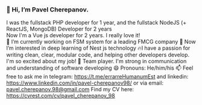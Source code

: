 ### 👋 Hi, I’m Pavel Cherepanov.  
I was the fullstack PHP developer for 1 year, and the fullstack NodeJS (+ ReactJS, MongoDB) Developer for 2 years  
Now I'm a Vue js developer for 2 years. I really love it!  
🔭 I’m currently working on FSM system for a leading FMCG company
👀 Now I’m interested in deep learning of Nest js technology 
🔥I have a passion for writing clean, clear, modular code, and helping other developers develop. I'm so excited about my job!
🤝 Team player. I'm strong in communication and understanding of software developing
😄 Pronouns: He/him/his
📫 Feel free to ask me in telegram: https://t.me/errarreHumanumEst and linkedin: https://www.linkedin.com/in/pavel-cherepanov98/ or via email: pavel.cherepanov.98@gmail.com
Find my CV here: https://cvrest.com/cv/pavel_cherepanov_98

